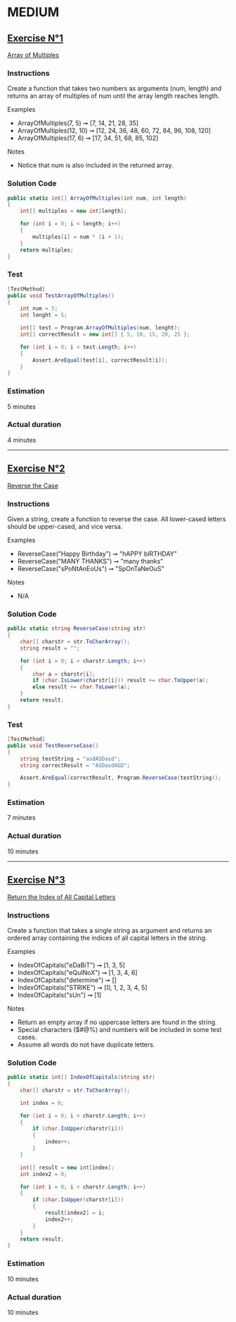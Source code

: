 # MEDIUM

## <u>Exercise N°1</u>

[Array of Multiples](https://edabit.com/challenge/2QvnWexKoLfcJkSsc)

### Instructions
Create a function that takes two numbers as arguments (num, length) and returns an array of multiples of num until the array length reaches length.

Examples
- ArrayOfMultiples(7, 5) ➞ [7, 14, 21, 28, 35]
- ArrayOfMultiples(12, 10) ➞ [12, 24, 36, 48, 60, 72, 84, 96, 108, 120]
- ArrayOfMultiples(17, 6) ➞ [17, 34, 51, 68, 85, 102]

Notes
- Notice that num is also included in the returned array.

### Solution Code  

```cs
public static int[] ArrayOfMultiples(int num, int length)
{
    int[] multiples = new int[length];

    for (int i = 0; i < length; i++)
    {
        multiples[i] = num * (i + 1);
    }
    return multiples;
}
```

### Test
```cs
[TestMethod]
public void TestArrayOfMultiples()
{
    int num = 5;
    int lenght = 5;

    int[] test = Program.ArrayOfMultiples(num, lenght);
    int[] correctResult = new int[] { 5, 10, 15, 20, 25 };

    for (int i = 0; i < test.Length; i++)
    {
        Assert.AreEqual(test[i], correctResult[i]);
    }
}
```

### Estimation
5 minutes

### Actual duration
4 minutes

<hr>

## <u>Exercise N°2</u> 

[Reverse the Case](https://edabit.com/challenge/99oN5igrbXddAjHEL)

### Instructions
Given a string, create a function to reverse the case. All lower-cased letters should be upper-cased, and vice versa.

Examples
- ReverseCase("Happy Birthday") ➞ "hAPPY bIRTHDAY"
- ReverseCase("MANY THANKS") ➞ "many thanks"
- ReverseCase("sPoNtAnEoUs") ➞ "SpOnTaNeOuS"

Notes
- N/A

### Solution Code  

```cs
public static string ReverseCase(string str)
{
    char[] charstr = str.ToCharArray();
    string result = "";

    for (int i = 0; i < charstr.Length; i++)
    {
        char a = charstr[i];
        if (char.IsLower(charstr[i])) result += char.ToUpper(a);
        else result += char.ToLower(a);
    }
    return result;
}
```

### Test
```cs
[TestMethod]
public void TestReverseCase()
{
    string testString = "asdASDasd";
    string correctResult = "ASDasdASD";

    Assert.AreEqual(correctResult, Program.ReverseCase(testString));
}
```

### Estimation
7 minutes

### Actual duration
10 minutes

<hr>

## <u>Exercise N°3</u>   

[Return the Index of All Capital Letters](https://edabit.com/challenge/6qFnpAhd3kdmYcNG2)

### Instructions
Create a function that takes a single string as argument and returns an ordered array containing the indices of all capital letters in the string.

Examples
- IndexOfCapitals("eDaBiT") ➞ [1, 3, 5]
- IndexOfCapitals("eQuINoX") ➞ [1, 3, 4, 6]
- IndexOfCapitals("determine") ➞ []
- IndexOfCapitals("STRIKE") ➞ [0, 1, 2, 3, 4, 5]
- IndexOfCapitals("sUn") ➞ [1]

Notes
- Return an empty array if no uppercase letters are found in the string.
- Special characters ($#@%) and numbers will be included in some test cases.
- Assume all words do not have duplicate letters.

### Solution Code  

```cs
public static int[] IndexOfCapitals(string str)
{
    char[] charstr = str.ToCharArray();

    int index = 0;

    for (int i = 0; i < charstr.Length; i++)
    {
        if (char.IsUpper(charstr[i]))
        {
            index++;
        }
    }

    int[] result = new int[index];
    int index2 = 0;

    for (int i = 0; i < charstr.Length; i++)
    {
        if (char.IsUpper(charstr[i]))
        {
            result[index2] = i;
            index2++;
        }
    }
    return result;
}
```

### Estimation
10 minutes

### Actual duration
10 minutes